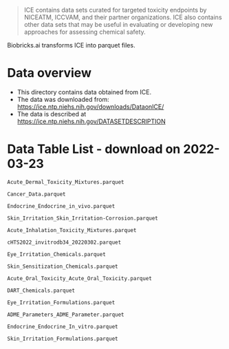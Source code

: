>  ICE contains data sets curated for targeted toxicity endpoints by NICEATM, ICCVAM, and their partner organizations. ICE also contains other data sets that may be useful in evaluating or developing new approaches for assessing chemical safety.

Biobricks.ai transforms ICE into parquet files. 

# Data overview 
- This directory contains data obtained from ICE. 
- The data was downloaded from: https://ice.ntp.niehs.nih.gov/downloads/DataonICE/
- The data is described at https://ice.ntp.niehs.nih.gov/DATASETDESCRIPTION


# Data Table List - download on 2022-03-23

`Acute_Dermal_Toxicity_Mixtures.parquet`

`Cancer_Data.parquet`

`Endocrine_Endocrine_in_vivo.parquet`

`Skin_Irritation_Skin_Irritation-Corrosion.parquet`

`Acute_Inhalation_Toxicity_Mixtures.parquet`

`cHTS2022_invitrodb34_20220302.parquet`

`Eye_Irritation_Chemicals.parquet`

`Skin_Sensitization_Chemicals.parquet`

`Acute_Oral_Toxicity_Acute_Oral_Toxicity.parquet`

`DART_Chemicals.parquet`

`Eye_Irritation_Formulations.parquet`

`ADME_Parameters_ADME_Parameter.parquet`

`Endocrine_Endocrine_In_vitro.parquet`

`Skin_Irritation_Formulations.parquet`

